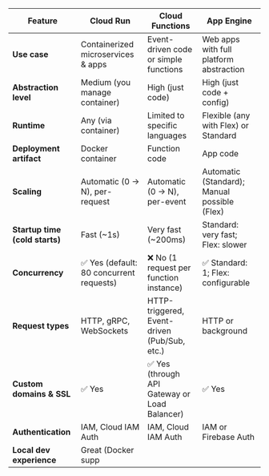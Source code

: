| Feature                        | **Cloud Run**                           | **Cloud Functions**                          | **App Engine**                               |
| ------------------------------ | --------------------------------------- | -------------------------------------------- | -------------------------------------------- |
| **Use case**                   | Containerized microservices & apps      | Event-driven code or simple functions        | Web apps with full platform abstraction      |
| **Abstraction level**          | Medium (you manage container)           | High (just code)                             | High (just code + config)                    |
| **Runtime**                    | Any (via container)                     | Limited to specific languages                | Flexible (any with Flex) or Standard         |
| **Deployment artifact**        | Docker container                        | Function code                                | App code                                     |
| **Scaling**                    | Automatic (0 → N), per-request          | Automatic (0 → N), per-event                 | Automatic (Standard); Manual possible (Flex) |
| **Startup time (cold starts)** | Fast (\~1s)                             | Very fast (\~200ms)                          | Standard: very fast; Flex: slower            |
| **Concurrency**                | ✅ Yes (default: 80 concurrent requests) | ❌ No (1 request per function instance)       | ✅ Standard: 1; Flex: configurable            |
| **Request types**              | HTTP, gRPC, WebSockets                  | HTTP-triggered, Event-driven (Pub/Sub, etc.) | HTTP or background                           |
| **Custom domains & SSL**       | ✅ Yes                                   | ✅ Yes (through API Gateway or Load Balancer) | ✅ Yes                                        |
| **Authentication**             | IAM, Cloud IAM Auth                     | IAM, Cloud IAM Auth                          | IAM or Firebase Auth                         |
| **Local dev experience**       | Great (Docker supp                      |                                              |                                              |
